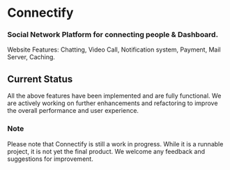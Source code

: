 # Connectify
### Social Network Platform for connecting people & Dashboard.
Website Features: Chatting, Video Call, Notification system, Payment, Mail Server, Caching.

## Current Status

All the above features have been implemented and are fully functional. We are actively working on further enhancements and refactoring to improve the overall performance and user experience.

### Note

Please note that Connectify is still a work in progress. While it is a runnable project, it is not yet the final product. We welcome any feedback and suggestions for improvement.
